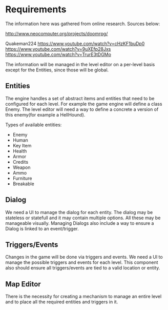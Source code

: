 # Requirements

The information here was gathered from online research. Sources below: 

http://www.neocomputer.org/projects/doomrpg/

Quakeman224
https://www.youtube.com/watch?v=cHzKF1buDp0
https://www.youtube.com/watch?v=9uXEfp28Jxs
https://www.youtube.com/watch?v=TrurE3tDGMo

The information will be managed in the level editor on a per-level basis except for the Entities, since those will be global.

## Entities

The engine handles a set of abstract items and entities that need to be configured for each level. For example the game 
engine will define a class Enemy. The level editor will need a way to define a concrete a version of this enemy(for example
a HellHound).

Types of available entities:
- Enemy
- Human
- Key Item
- Health
- Armor
- Credits
- Weapon
- Ammo
- Furniture
- Breakable

## Dialog 

We need a UI to manage the dialog for each entity. The dialog may be stateless or statefull and it may contain multiple 
options. All these may be manageable visually. Managing Dialogs also include a way to ensure a Dialog is linked to an 
event/trigger.

## Triggers/Events

Changes in the game will be done via triggers and events. We need a UI to manage the possible triggers and events for each
level. This component also should ensure all triggers/events are tied to a valid location or entity.

## Map Editor

There is the necessity for creating a mechanism to manage an entire level and to place all the required entities and 
triggers in it.